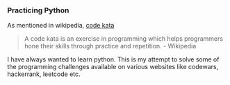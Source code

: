 ### Practicing Python

As mentioned in wikipedia, [code kata](https://en.wikipedia.org/wiki/Kata_(programming))

> A code kata is an exercise in programming which helps programmers hone their skills through practice and repetition. - Wikipedia

I have always wanted to learn python. This is my attempt to solve some of the programming challenges available on various websites like codewars, hackerrank, leetcode etc.
